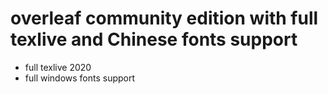 # overleaf community edition with full texlive and Chinese fonts support
* full texlive 2020
* full windows fonts support